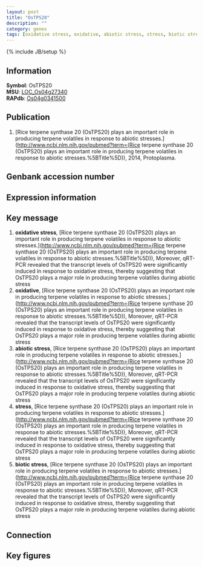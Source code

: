 ```yaml
---
layout: post
title: "OsTPS20"
description: ""
category: genes
tags: [oxidative stress, oxidative, abiotic stress, stress, biotic stress, Gene]
---
```

{% include JB/setup %}

## Information
__Symbol__: OsTPS20  
__MSU__: [LOC_Os04g27340](http://rice.plantbiology.msu.edu/cgi-bin/ORF_infopage.cgi?orf=LOC_Os04g27340)  
__RAPdb__: [Os04g0341500](http://rapdb.dna.affrc.go.jp/viewer/gbrowse_details/irgsp1?name=Os04g0341500)  

## Publication
1. [Rice terpene synthase 20 (OsTPS20) plays an important role in producing terpene volatiles in response to abiotic stresses.](http://www.ncbi.nlm.nih.gov/pubmed?term=(Rice terpene synthase 20 (OsTPS20) plays an important role in producing terpene volatiles in response to abiotic stresses.%5BTitle%5D)), 2014, Protoplasma.

## Genbank accession number

## Expression information

## Key message
1. __oxidative stress__, [Rice terpene synthase 20 (OsTPS20) plays an important role in producing terpene volatiles in response to abiotic stresses.](http://www.ncbi.nlm.nih.gov/pubmed?term=(Rice terpene synthase 20 (OsTPS20) plays an important role in producing terpene volatiles in response to abiotic stresses.%5BTitle%5D)),  Moreover, qRT-PCR revealed that the transcript levels of OsTPS20 were significantly induced in response to oxidative stress, thereby suggesting that OsTPS20 plays a major role in producing terpene volatiles during abiotic stress
2. __oxidative__, [Rice terpene synthase 20 (OsTPS20) plays an important role in producing terpene volatiles in response to abiotic stresses.](http://www.ncbi.nlm.nih.gov/pubmed?term=(Rice terpene synthase 20 (OsTPS20) plays an important role in producing terpene volatiles in response to abiotic stresses.%5BTitle%5D)),  Moreover, qRT-PCR revealed that the transcript levels of OsTPS20 were significantly induced in response to oxidative stress, thereby suggesting that OsTPS20 plays a major role in producing terpene volatiles during abiotic stress
3. __abiotic stress__, [Rice terpene synthase 20 (OsTPS20) plays an important role in producing terpene volatiles in response to abiotic stresses.](http://www.ncbi.nlm.nih.gov/pubmed?term=(Rice terpene synthase 20 (OsTPS20) plays an important role in producing terpene volatiles in response to abiotic stresses.%5BTitle%5D)),  Moreover, qRT-PCR revealed that the transcript levels of OsTPS20 were significantly induced in response to oxidative stress, thereby suggesting that OsTPS20 plays a major role in producing terpene volatiles during abiotic stress
4. __stress__, [Rice terpene synthase 20 (OsTPS20) plays an important role in producing terpene volatiles in response to abiotic stresses.](http://www.ncbi.nlm.nih.gov/pubmed?term=(Rice terpene synthase 20 (OsTPS20) plays an important role in producing terpene volatiles in response to abiotic stresses.%5BTitle%5D)),  Moreover, qRT-PCR revealed that the transcript levels of OsTPS20 were significantly induced in response to oxidative stress, thereby suggesting that OsTPS20 plays a major role in producing terpene volatiles during abiotic stress
5. __biotic stress__, [Rice terpene synthase 20 (OsTPS20) plays an important role in producing terpene volatiles in response to abiotic stresses.](http://www.ncbi.nlm.nih.gov/pubmed?term=(Rice terpene synthase 20 (OsTPS20) plays an important role in producing terpene volatiles in response to abiotic stresses.%5BTitle%5D)),  Moreover, qRT-PCR revealed that the transcript levels of OsTPS20 were significantly induced in response to oxidative stress, thereby suggesting that OsTPS20 plays a major role in producing terpene volatiles during abiotic stress

## Connection

## Key figures


